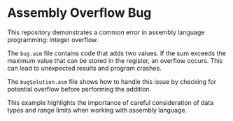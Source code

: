 # Assembly Overflow Bug

This repository demonstrates a common error in assembly language programming: integer overflow.

The `bug.asm` file contains code that adds two values.  If the sum exceeds the maximum value that can be stored in the register, an overflow occurs.  This can lead to unexpected results and program crashes.

The `bugSolution.asm` file shows how to handle this issue by checking for potential overflow before performing the addition.

This example highlights the importance of careful consideration of data types and range limits when working with assembly language.